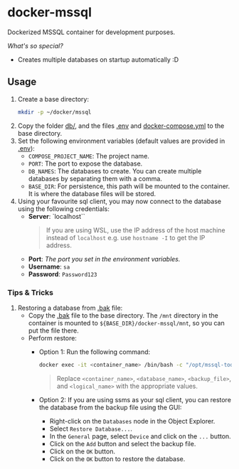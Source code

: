 # docker-mssql

Dockerized MSSQL container for development purposes.

_What's so special?_

- Creates multiple databases on startup automatically :D

## Usage

1. Create a base directory:
    ```bash
    mkdir -p ~/docker/mssql
    ```
1. Copy the folder [db/](db/), and the files [.env](.env) and [docker-compose.yml](docker-compose.yml) to the base directory.
1. Set the following environment variables (default values are provided in [.env](.env)):
    - `COMPOSE_PROJECT_NAME`: The project name.
    - `PORT`: The port to expose the database.
    - `DB_NAMES`: The databases to create. You can create multiple databases by separating them with a comma.
    - `BASE_DIR`: For persistence, this path will be mounted to the container. It is where the database files will be stored.
1. Using your favourite sql client, you may now connect to the database using the following credentials:
    - **Server**: `localhost``
        > If you are using WSL, use the IP address of the host machine instead of `localhost` e.g. use `hostname -I` to get the IP address.
    - **Port**: _The port you set in the environment variables._
    - **Username**: `sa`
    - **Password**: `Password123`

### Tips & Tricks

1. Restoring a database from [.bak]() file:
    - Copy the [.bak]() file to the base directory. The `/mnt` directory in the container is mounted to `${BASE_DIR}/docker-mssql/mnt`, so you can put the file there.
    - Perform restore:
        - Option 1: Run the following command:
    
            ```bash
            docker exec -it <container_name> /bin/bash -c "/opt/mssql-tools/bin/sqlcmd -S localhost -U sa -P Password123 -Q \"RESTORE DATABASE <database_name> FROM DISK='/var/opt/mssql/backup/<backup_file>.bak' WITH MOVE '<logical_name>' TO '/var/opt/mssql/data/<database_name>.mdf', MOVE '<logical_name>_log' TO '/var/opt/mssql/data/<database_name>_log.ldf'\""
            ```
            > Replace `<container_name>`, `<database_name>`, `<backup_file>`, and `<logical_name>` with the appropriate values.

        - Option 2: If you are using ssms as your sql client, you can restore the database from the backup file using the GUI:

            - Right-click on the `Databases` node in the Object Explorer.
            - Select `Restore Database...`.
            - In the `General` page, select `Device` and click on the `...` button.
            - Click on the `Add` button and select the backup file.
            - Click on the `OK` button.
            - Click on the `OK` button to restore the database.

